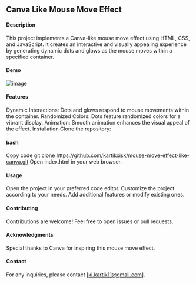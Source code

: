## Canva Like Mouse Move Effect

#### Description
This project implements a Canva-like mouse move effect using HTML, CSS, and JavaScript. It creates an interactive and visually appealing experience by generating dynamic dots and glows as the mouse moves within a specified container.

#### Demo
![image](https://github.com/kartikxisk/mouse-move-effect-like-canva/assets/54768757/75afbf47-0e96-4347-889d-064435cc84d6)


#### Features
Dynamic Interactions: Dots and glows respond to mouse movements within the container.
Randomized Colors: Dots feature randomized colors for a vibrant display.
Animation: Smooth animation enhances the visual appeal of the effect.
Installation
Clone the repository:

#### bash
Copy code
git clone https://github.com/kartikxisk/mouse-move-effect-like-canva.git
Open index.html in your web browser.

#### Usage
Open the project in your preferred code editor.
Customize the project according to your needs.
Add additional features or modify existing ones.

#### Contributing
Contributions are welcome! Feel free to open issues or pull requests.

#### Acknowledgments
Special thanks to Canva for inspiring this mouse move effect.

#### Contact
For any inquiries, please contact [ki.kartik11@gmail.com].
